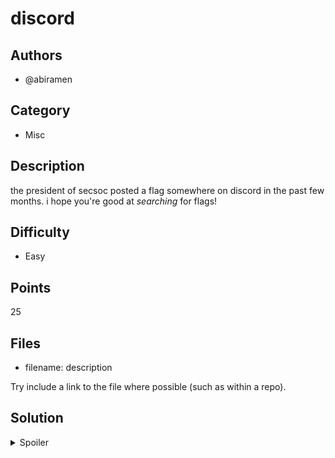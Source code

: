 # discord

## Authors
- @abiramen

## Category
- Misc


## Description
the president of secsoc posted a flag somewhere on discord in the past few months. i hope you're good at *searching* for flags!

## Difficulty
- Easy

## Points
25

## Files
- filename: description

Try include a link to the file where possible (such as within a repo).

## Solution
<details>
<summary>Spoiler</summary>

### Idea
Use Discord search after joining and verifying in our server.

### Walkthrough
1. Note that the President's username is abiramen#2452.
2. It might be logical to try `from:abiramen#2452 OWEEK`, but you'll note this yields no flags. Try `from:abiramen#2452 flag`.
3. You'll find a flag in reverse here. Reverse the flag and submit it for those sweet, sweet points.

### Flag
`OWEEK{rev3rSe_th1$_w1LL_yoU}`
</details>
